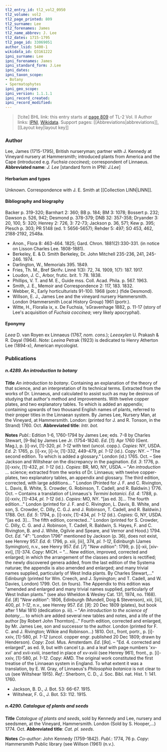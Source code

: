 ```yaml
---
tl2_entry_id: tl2_vol2_0950
tl2_volume: vol2
tl2_page_printed: 809
tl2_surname: Lee
tl2_forenames: James
tl2_name_abbrev: J. Lee
tl2_dates: 1715-1795
tl2_page_id: 33069051
author_lsid: 5400-1
wikidata_id: Q3161222
ipni_surname: Lee
ipni_forenames: James
ipni_standard_form: J.Lee
ipni_dates: 
ipni_taxon_scope: 
- Botany
- Spermatophytes
ipni_geo_scope: 
ipni_version: 1.1.1.1
ipni_record_created: 
ipni_record_modified:
---
```


> [!cite] BHL link: this entry starts at [page 809](https://www.biodiversitylibrary.org/page/33069051) of TL-2 Vol. II
> Author links: [IPNI](https://www.ipni.org/a/5400-1), [Wikidata](https://www.wikidata.org/wiki/Q3161222). Support pages: [[Abbreviations|abbreviations]], [[Layout key|layout key]]

### Author

Lee, James (1715-1795), British nurseryman; partner with J. Kennedy at Vineyard nursery at Hammersmith; introduced plants from America and the Cape (introduced e.g. *Fuchsia coccinea*); correspondent of Linnaeus. 
**Abbreviated name**: *J. Lee* \[standard form in IPNI: *J.Lee*\]

#### Herbarium and types

Unknown. Correspondence with J. E. Smith at [[Collection LINN|LINN]].

#### Bibliography and biography

Backer p. 319-320; Barnhart 2: 360; BB p. 184; BM 3: 1078; Bossert p. 232; Dawson p. 526, 942; Desmond p. 378-379; DNB 32: 357-358; Dryander 3: 20, 100, 5: 320; Henrey 2: 726, 3: 72-73; Jackson p. 36, 571; Kew p. 395; Plesch p. 303; PR 5148 (ed. 1: 5656-5657); Rehder 5: 497; SO 453, 462, 2188-2192, 2548a.
- Anon., Flora 8: 463-464. 1825; Gard. Chron. 1881(2):330-331. (in notice on Lisson Charles Lee. 1808-1881).
- Berkeley, E. & D. Smith Berkeley, Dr. John Mitchell 235-236, 241, 245-246. 1974.
- Darlington, W., Memorials 395. 1849.
- Fries, Th. M., Bref Skrifv. Linné 1(3): 72, 74. 1909, 1(7): 187. 1917.
- Loudon, J. C., Arbor, frutic. brit. 1: 78. 1838.
- Phillips, V. T. and M. E., Guide mss. Coll. Acad. Phila. p. 567. 1963.
- Smith, J. E., Memoir and Correspondence 2: 117, 183. 1832.
- Webber, R., Early horticulturists 91-100. 1968 (potr.) (fide Desmond).
- Willson, E. J., James Lee and the vineyard nursery Hammersmith. London (Hammersmith Local History Group) 1961 (portr.).
- Witte, H., Floralia ix, x. De Fuchsia, 'sGravenhage 1882, p. 11-17 (story of Lee's acquisition of *Fuchsia coccinea*; very likely apocryphal).

#### Eponymy

*Leea* D. van Royen ex Linnaeus (1767, *nom. cons.*); *Leeoxylen* U. Prakash & R. Dayal (1964). *Note: Leeina* Petrak (1923) is dedicated to Henry Atherton Lee (1894-x), American mycologist.

### Publications

##### n.4289. An introduction to botany

**Title**
*An introduction to botany*. Containing an explanation of the theory of that science, and an interpretation of its technical terms. Extracted from the works of Dr. Linnaeus, and calculated to assist such as may be desirous of studying that author's method and improvements. With twelve copper plates, and two explanatory tables. To which is added an appendix; containing upwards of two thousand English names of plants, referred to their proper titles in the Linnaean system. By James Lee, Nursery Man, at the Vineyard, at Hammersmith. London: (printed for J. and R. Tonson, in the Strand) 1760. Oct.
**Abbreviated title**: *Intr. bot.*

**Notes**
*Publ*.: Edition 1-6, 1760-1794 by James Lee; eds. 7-8 by Charles Stewart, \[9-9a\] by James Lee Jr. (1754-1824).
*Ed*. \[*1*\]: Apr 1760 (Gent. Mag.), p. \[i\]-xvi, \[1\]-320, *pl. 1-12* with text (uncol. copp.). *Copies*: NY, USDA.
*Ed. 2*: 1765, p. \[i\]-xv, \[i\]-iv, \[1\]-332, 449-479, *pl. 1-12* (id.). *Copy*: NY. – "The second edition. To which is added a glossary." London (id.) 1765. Oct. – See Jackson and Wiltshear on the discrepancy in the pagination.
*Ed. 3*: 1776, p. \[i\]-xxiv, \[1\]-432, *pl. 1-12* (id.). *Copies*: BR, MO, NY, USDA. – "*An introduction* ... science; extracted from the works of Dr. Linnaeus; with twelve copper-plates, two explanatory tables, an appendix and glossary. The third edition, corrected, with large additions... " London (Printed for J. F. and C. Rivington, L. Davis, B. White, S. Crowder, G. Robinson, T. Cadell, and R. Baldwin.) 1776. Oct. – Contains a translation of Linnaeus's *Termini botanici*.
*Ed. 4*: 1788, p. \[i\]-xxiv, \[1\]-434, *pl. 1-12* (id.). *Copies*: MO, NY. "\[as ed. 3\]... The fourth edition..." London (printed for J. F. and C. Rivington, L. Davis, B. White, and son, S. Crowder, C. Dilly, C. G.J. and J. Robinson, T. Cadell, and R. Baldwin.) 1788. Oct.
*Ed. 5*: 1794, p. \[i\]-xxiv, \[1\]-434, *pl. 1-12* (id.). *Copies*: G, NY, USDA. "\[as ed. 3\]... The fifth edition, corrected..." London (printed for S. Crowder, C. Dilly, C. G. and J. Robinson, T. Cadell, R. Baldwin, S. Hayes, F. and C. Rivington, B. and J. White, Ogilvie and Speare, and Vernor and Hood.) 1794. Oct.
*Ed*. "*4*": "London 1796" mentioned by Jackson (p. 36), does not exist, see Henrey 957.
*Ed. 6*: 1796, p. xiii, \[iii\], 374, *pl. 1-12*, Edinburgh (James Symington), n.v., see Henry 957.
*Ed*. \[*7*\] "*New edition*": 1799, p. \[i\]-xii, \[xiv-xvi\], \[1\]-374. *Copy*: MICH. – "... New edition, improved, corrected and enlarged; in which the arrangement of the classes and orders is rectified; the newly discovered genera added, from the last edition of the Systema naturae; the appendix is also amended and enlarged; and many trivial names supplied, particularly of West India plants. By Charles Stewart,..." Edinburgh (printed for Wm. Creech, and J. Symington; and T. Cadell, and W. Davies, London) 1799. Oct. (in fours). The Appendix to this edition was "amended and enlarged and many trivial names supplied, particularly of West Indian plants." (see also Wheldon & Wesley Cat. 131, 1974, no. 1168).
*Ed*. \[*8*\] "*New edition*": 1806, Edinburgh (Mundell, Doig & Stevenson), xiii, \[iii\], 400, *pl. 1-12*, n.v., see Henrey 957.
*Ed*. \[*9*\]: 20 Dec 1809 (plates), but book after 1 Mai 1810 (dedication p. iii). – "*An introduction to the science of botany*,... to which are added several new tables and notes, and a life of the author \[by Robert John Thornton\]..." Fourth edition, corrected and enlarged, by Mr. James Lee, son and successor to the author. London (printed for F. C. and J. Rivington; Wilkie and Robinson...) 1810. Oct., front, portr., p. \[i\]-xxiv, \[1\]-580, *pl. 1-12* (uncol. copper engr. published 20 Dec 1809; drawn by Henderson). *Copy*: Zool. Mus. Amsterdam.
*Ed*. \[*9a*\]. – "Ed. 4. corrected and enlarged", as ed. 9, but with cancel t.p. and a leaf with page numbers 'xv-xvi' and xvii-xviii, inserted in place of xv-xviii (see Henrey 961), front., p. \[i\]-xxiv, \[1\]-580, *pl. 1-12.* *Copy*: AMD.
The original work constituted the first treatise of the Linnaean system in England. To what extent it was a translation, by E. W. Gray, of Linnaeus's *Philosophia botanica* is not clear to us (see Wiltshear 1915).
*Ref*.: Sherborn, C. D., J. Soc. Bibl. nat. Hist. 1: 141. 1760.
- Jackson, B. D., J. Bot. 53: 66-67. 1915.
- Wiltshear, F. G., J. Bot. 53: 112. 1915.

##### n.4290. Catalogue of plants and seeds

**Title**
*Catalogue of plants and seeds*, sold by Kennedy and Lee, nursery and seedsmen, at the Vineyard, Hammersmith. London (Sold by S. Hooper,...) 1774. Oct.
**Abbreviated title**: *Cat. pl. seeds*.

**Notes**
*Co-author*: John Kennedy (1759-1842).
*Publ*.: 1774, 76 p. *Copy*: Hammersmith Public library (see Willson (1961) (n.v.).

